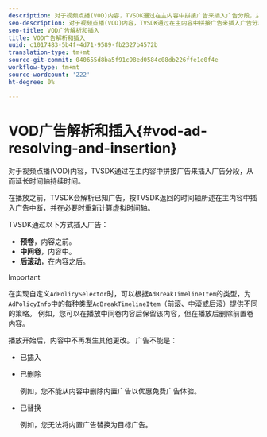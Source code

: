 ```yaml
---
description: 对于视频点播(VOD)内容，TVSDK通过在主内容中拼接广告来插入广告分段，从而延长时间轴持续时间。
seo-description: 对于视频点播(VOD)内容，TVSDK通过在主内容中拼接广告来插入广告分段，从而延长时间轴持续时间。
seo-title: VOD广告解析和插入
title: VOD广告解析和插入
uuid: c1017483-5b4f-4d71-9589-fb2327b4572b
translation-type: tm+mt
source-git-commit: 040655d8ba5f91c98ed0584c08db226ffe1e0f4e
workflow-type: tm+mt
source-wordcount: '222'
ht-degree: 0%

---
```



# VOD广告解析和插入{#vod-ad-resolving-and-insertion}

对于视频点播(VOD)内容，TVSDK通过在主内容中拼接广告来插入广告分段，从而延长时间轴持续时间。

在播放之前，TVSDK会解析已知广告，按TVSDK返回的时间轴所述在主内容中插入广告中断，并在必要时重新计算虚拟时间轴。

TVSDK通过以下方式插入广告：

* **预卷**，内容之前。
* **中间卷**，内容中。
* **后滚动**，在内容之后。

>[!IMPORTANT]
>
>在实现自定义`AdPolicySelector`时，可以根据`AdBreakTimelineItem`的类型，为`AdPolicyInfo`中的每种类型`AdBreakTimelineItem`（前滚、中滚或后滚）提供不同的策略。 例如，您可以在播放中间卷内容后保留该内容，但在播放后删除前置卷内容。

播放开始后，内容中不再发生其他更改。 广告不能是：

* 已插入
* 已删除

   例如，您不能从内容中删除内置广告以优惠免费广告体验。
* 已替换

   例如，您无法将内置广告替换为目标广告。

